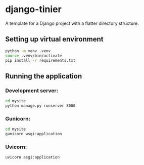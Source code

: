 # django-tinier

A template for a Django project with a flatter directory structure.


## Setting up virtual environment

```bash
python -m venv .venv
source .venv/bin/activate
pip install -r requirements.txt
```


## Running the application

### Development server:

```bash
cd mysite
python manage.py runserver 8000
```

### Gunicorn:
```bash
cd mysite
gunicorn wsgi:application
```

### Uvicorn:
```bash
uvicorn asgi:application
```
